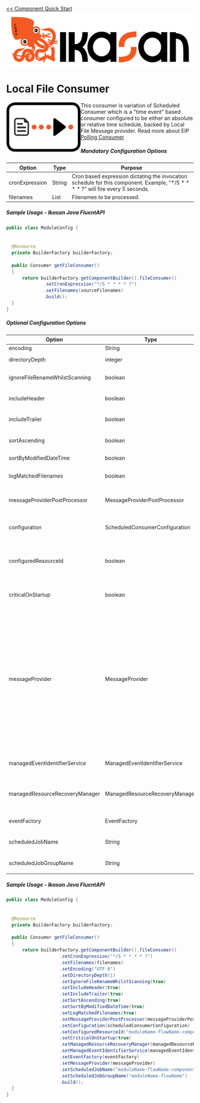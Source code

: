 [<< Component Quick Start](../../Readme.md)
![IKASAN](../../../developer/docs/quickstart-images/Ikasan-title-transparent.png)
# Local File Consumer

<img src="../../../developer/docs/quickstart-images/local-file-consumer.png" width="200px" align="left">This consumer is variation of Scheduled Consumer which is a &quot;time event&quot; based consumer configured to be either an absolute or relative time schedule, backed by Local File Message provider.
Read more about EIP [Polling Consumer](http://www.enterpriseintegrationpatterns.com/patterns/messaging/PollingConsumer.html)


##### Mandatory Configuration Options

| Option | Type | Purpose |
| --- | --- | --- |
| cronExpression | String | Cron based expression dictating the invocation schedule for this component. Example, "\*/5 \* \* \* \* ?" will fire every 5 seconds.|
| filenames | List<String> | Filenames to be processed. |

##### Sample Usage - Ikasan Java FluentAPI

```java
public class ModuleConfig {


  @Resource
  private BuilderFactory builderFactory;

  public Consumer getFileConsumer()
  {
      return builderFactory.getComponentBuilder().fileConsumer()
              .setCronExpression("*/5 * * * * ?")
              .setFilenames(sourceFilenames)
              .build();
  }
}
```

##### Optional Configuration Options

| Option | Type | Purpose |
| --- | --- | --- |
| encoding | String | Encoding of the files |
| directoryDepth | integer | How deep down the directory tree to go to find matching filenames. |
| ignoreFileRenameWhilstScanning | boolean | Ignore cases where the file has been renamed between scanning and retrieval. |
| includeHeader | boolean | Assume first line of the file is a header and include it as a header within the message payload. |
| includeTrailer | boolean | Assume last line of the file is a trailer and include it as a trailer within the message payload. |
| sortAscending | boolean | Sort the list in ascending order (true) or descending order (false) when a sort method is used. |
| sortByModifiedDateTime | boolean | Sort the received file list by last modified date time. |
| logMatchedFilenames | boolean | Write any matching filenames found to the log files as additional information. |
| messageProviderPostProcessor | MessageProviderPostProcessor | Provide additional functionality to be applied to the payload as a post processor before returning for next component invocation.|
| configuration | ScheduledConsumerConfiguration | Override configuration with a complete instance of the ScheduledConsumerConfiguration. See [Configured Resources](TODO/Readme.md).|
| configuredResourceId | boolean | Override default generated configuredResource identifier. This is useful if you want to shared configuredResource instances across components. See [Configured Resources](TODO/Readme.md).|
| criticalOnStartup | boolean | Default false. Override to specify whether the failure of starting this consumer component should also fail the flow starting. |
| messageProvider | MessageProvider | Data provider for this consumer. Default is a simple ScheduledConsumer which is invoked with a Quartz JobExecutionContext instance. Default messageProvider will simply transition to the next component in the flow. MessageProvider can be overridden with a CallbackScheduledConsumer which is invoked with a Quartz JobExecutionContext, but leaves control with the developer to consume source system events as required. This is recommended when consuming large amounts of data within a single schedule as the developer can control how much data is read and processed by the flow on each callback. All consumption within the CallbackScheduledConsumer is within a single transaction. |
| managedEventIdentifierService | ManagedEventIdentifierService | Default null. Override to provide your own ManagedEventIdentifierService. See [Managed Event Identifier Service](TODO/Readme.md) for details. |
| managedResourceRecoveryManager | ManagedResourceRecoveryManager | Default null. Override to provide your own ManagedResourceRecoveryManager. See [Managed Resource Recovery Manager](TODO/Readme.md) for details. |
| eventFactory | EventFactory | Default null. Override to provide your own EventFactory. Only override this if you are an Ikasan Ninja. |
| scheduledJobName | String | Default generated. Override to provide your own Quartz ScheduledJobName. |
| scheduledJobGroupName | String | Default generated. Override to provide your own Quartz ScheduledJobGroupName. |

##### Sample Usage - Ikasan Java FluentAPI

```java
public class ModuleConfig {


  @Resource
  private BuilderFactory builderFactory;

  public Consumer getFileConsumer()
  {
      return builderFactory.getComponentBuilder().fileConsumer()
                    .setCronExpression("*/5 * * * * ?")
                    .setFilenames(filenames)
                    .setEncoding("UTF-8")
                    .setDirectoryDepth(1)
                    .setIgnoreFileRenameWhilstScanning(true)
                    .setIncludeHeader(true)
                    .setIncludeTrailer(true)
                    .setSortAscending(true)
                    .setSortByModifiedDateTime(true)
                    .setLogMatchedFilenames(true)
                    .setMessageProviderPostProcessor(messageProviderPostProcessor)
                    .setConfiguration(scheduledConsumerConfiguration)
                    .setConfiguredResourceId("moduleName-flowName-component")
                    .setCriticalOnStartup(true)
                    .setManagedResourceRecoveryManager(managedResourceRecoveryManager)
                    .setManagedEventIdentifierService(managedEventIdentifierService)
                    .setEventFactory(eventFactory)
                    .setMessageProvider(messageProvider)
                    .setScheduledJobName("moduleName-flowName-componentName")
                    .setScheduledJobGroupName("moduleName-flowName")
                    .build();
  }
}